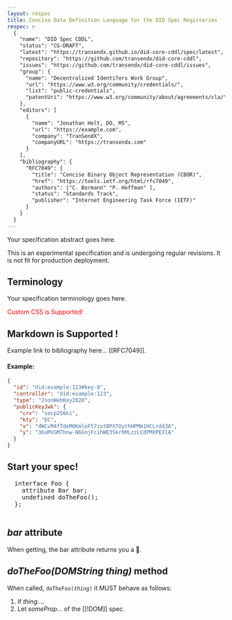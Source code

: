```yaml
---
layout: respec
title: Concise Data Definition Language for the DID Spec Registeries
respec: >
  {
    "name": "DID Spec CDDL",
    "status": "CG-DRAFT",
    "latest": "https://transendx.github.io/did-core-cddl/spec/latest",
    "repository": "https://github.com/transendx/did-core-cddl",
    "issues": "https://github.com/transendx/did-core-cddl/issues",
    "group": {
      "name": "Decentralized Identifers Work Group",
      "url": "https://www.w3.org/community/credentials/",
      "list": "public-credentials",
      "patentUri": "https://www.w3.org/community/about/agreements/cla/"
    },
    "editors": [
      {
        "name": "Jonathan Holt, DO, MS",
        "url": "https://example.com",
        "company": "TranSendX",
        "companyURL": "https://transendx.com"
      }
    ],
    "bibliography": {
      "RFC7049": {
        "title": "Concise Binary Object Representation (CBOR)",
        "href": "https://tools.ietf.org/html/rfc7049",
        "authors": ["C. Bormann" "P. Hoffman" ],
        "status": "Standards Track",
        "publisher": "Internet Engineering Task Force (IETF)"
      }
    }
  }
---
```


<section id="abstract">
  <p>
    Your specification abstract goes here.
  </p>
</section>

<section id="sotd">
  <p>
    This is an experimental specification and is undergoing regular
    revisions. It is not fit for production deployment.
  </p>
</section>

<section id="terminology">
  <h2>Terminology</h2>
  <p>
    Your specification terminology goes here.
  </p>
</section>

<style>
.red43 {
  color: red;
}
</style>

<p class="red43">Custom CSS is Supported!</p>

## Markdown is Supported !

<p>
Example link to bibliography here... [[RFC7049]].
</p>

#### Example:

```json
{
  "id": "did:example:123#key-0",
  "controller": "did:example:123",
  "type": "JsonWebKey2020",
  "publicKeyJwk": {
    "crv": "secp256k1",
    "kty": "EC",
    "x": "dWCvM4fTdeM0KmloF57zxtBPXTOythHPMm1HCLrdd3A",
    "y": "36uMVGM7hnw-N6GnjFcihWE3SkrhMLzzLCdPMXPEXlA"
  }
}
```

<section data-dfn-for="Foo" data-link-for="Foo">
  <h2>Start your spec!</h2>
  <pre class="idl">
  interface Foo {
    attribute Bar bar;
    undefined doTheFoo();
  };
  </pre>
  <section>
    <h2><dfn>bar</dfn> attribute</h2>
    <p>When getting, the <a>bar</a> attribute returns you a 🍹.</p>
  </section>
  <section>
    <h2><dfn>doTheFoo(DOMString thing)</dfn> method</h2>
    <p>When called, <code>doTheFoo(<var>thing</var>)</code> it MUST behave as follows:</p>
    <ol class="algorithm">
      <li>If <var>thing</var>....</li>
      <li>Let <var>someProp</var>... of the [[!DOM]] spec.</li>
    </ol>
  </section>
</section>

<section id='conformance'>
  <!-- This section is filled automatically by ReSpec. -->
</section>
